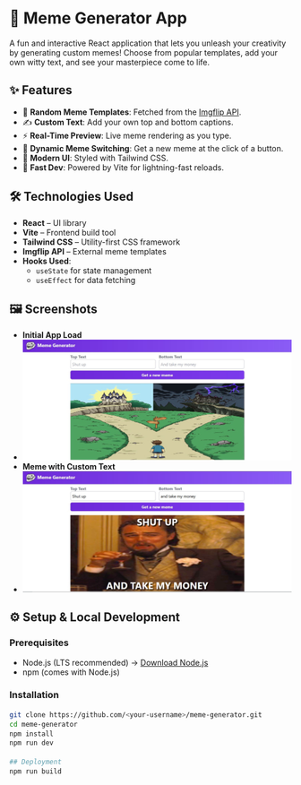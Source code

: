 # 🐸 Meme Generator App

A fun and interactive React application that lets you unleash your creativity by generating custom memes! Choose from popular templates, add your own witty text, and see your masterpiece come to life.

## ✨ Features

- 🎲 **Random Meme Templates**: Fetched from the [Imgflip API](https://api.imgflip.com/get_memes).
- ✍️ **Custom Text**: Add your own top and bottom captions.
- ⚡ **Real-Time Preview**: Live meme rendering as you type.
- 🔁 **Dynamic Meme Switching**: Get a new meme at the click of a button.
- 🎨 **Modern UI**: Styled with Tailwind CSS.
- 🚀 **Fast Dev**: Powered by Vite for lightning-fast reloads.

## 🛠️ Technologies Used

- **React** – UI library
- **Vite** – Frontend build tool
- **Tailwind CSS** – Utility-first CSS framework
- **Imgflip API** – External meme templates
- **Hooks Used**:
  - `useState` for state management
  - `useEffect` for data fetching

## 🖼️ Screenshots

<!-- Add your screenshots here -->
- **Initial App Load**
- ![alt text](<Annotation 2025-07-06 125956.jpg>)
- **Meme with Custom Text**
- ![alt text](<Annotation 2025-07-06 124321-1.jpg>)

## ⚙️ Setup & Local Development

### Prerequisites
- Node.js (LTS recommended) → [Download Node.js](https://nodejs.org)
- npm (comes with Node.js)

### Installation

```bash
git clone https://github.com/<your-username>/meme-generator.git
cd meme-generator
npm install
npm run dev

## Deployment
npm run build
